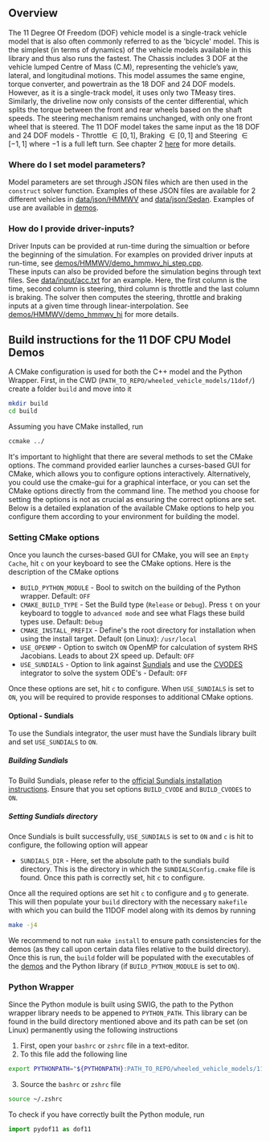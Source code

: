 ## Overview
The 11 Degree Of Freedom (DOF) vehicle model is a single-track vehicle model that is also often commonly referred to as the 'bicycle' model. This is the simplest (in terms of dynamics) of the vehicle models available in this library and thus also runs the fastest. The Chassis includes 3 DOF at the vehicle lumped Centre of Mass (C.M), representing the vehicle’s yaw, lateral, and longitudinal motions. This model assumes the same engine, torque converter, and powertrain as the 18 DOF and 24 DOF models. However, as it is a single-track model, it uses only two TMeasy tires. Similarly, the driveline now only consists of the center differential, which splits the torque between the front and rear wheels
based on the shaft speeds. The steering mechanism remains unchanged, with only one front wheel that is steered. The 11 DOF model takes the same input as the 18 DOF and 24 DOF models - Throttle $\in [0,1]$, Braking $\in [0,1]$ and Steering $\in [-1,1]$ where $-1$ is a full left turn. See chapter 2 [here](https://uwmadison.box.com/s/2tsvr4adbrzklle30z0twpu2nlzvlayc) for more details.

### Where do I set model parameters?
Model parameters are set through JSON files which are then used in the `construct` solver function. Examples of these JSON files are available for 2 different vehicles in [data/json/HMMWV](./data/json/HMMWV) and [data/json/Sedan](./data/json/Sedan). Examples of use are available in [demos](./demos/).

### How do I provide driver-inputs?
Driver Inputs can be provided at run-time during the simualtion or before the beginning of the simulation. For examples on provided driver inputs at run-time, see [demos/HMMWV/demo_hmmwv_hi_step.cpp](./demos/HMMWV/demo_hmmwv_hi_step.cpp).  
These inputs can also be provided before the simulation begins through text files. See [data/input/acc.txt](./data/input/acc.txt) for an example. Here, the first column is the time, second column is steering, third column is throttle and the last column is braking. The solver then computes the steering, throttle and braking inputs at a given time through linear-interpolation. See [demos/HMMWV/demo_hmmwv_hi](./demos/HMMWV/demo_hmmwv_hi.cpp) for more details.

## Build instructions for the 11 DOF CPU Model Demos
A CMake configuration is used for both the C++ model and the Python Wrapper. First, in the CWD (`PATH_TO_REPO/wheeled_vehicle_models/11dof/`) create a folder `build` and move into it
```bash
mkdir build
cd build
```
Assuming you have CMake installed, run 
```bash
ccmake ../
```
It's important to highlight that there are several methods to set the CMake options. The command provided earlier launches a curses-based GUI for CMake, which allows you to configure options interactively. Alternatively, you could use the cmake-gui for a graphical interface, or you can set the CMake options directly from the command line. The method you choose for setting the options is not as crucial as ensuring the correct options are set. Below is a detailed explanation of the available CMake options to help you configure them according to your environment for building the model.

### Setting CMake options
Once you launch the curses-based GUI for CMake, you will see an `Empty Cache`, hit `c` on your keyboard to see the CMake options. Here is the description of the CMake options
- `BUILD_PYTHON_MODULE` - Bool to switch on the building of the Python wrapper. Default: `OFF`
- `CMAKE_BUILD_TYPE` - Set the Build type (`Release` or `Debug`). Press `t` on your keyboard to toggle to `advanced mode` and see what Flags these build types use. Default: `Debug`
- `CMAKE_INSTALL_PREFIX` - Define's the root directory for installation when using the install target. Default (on Linux): `/usr/local`
- `USE_OPENMP` - Option to switch `ON` OpenMP for calculation of system RHS Jacobians. Leads to about 2X speed up. Default: `OFF`
- `USE_SUNDIALS` - Option to link against [Sundials](https://sundials.readthedocs.io/en/latest/) and use the [CVODES](https://sundials.readthedocs.io/en/latest/cvodes/index.html) integrator to solve the system ODE's - Default: `OFF`

Once these options are set, hit `c` to configure. When `USE_SUNDIALS` is set to `ON`, you will be required to provide responses to additional CMake options.

#### Optional - Sundials
To use the Sundials integrator, the user must have the Sundials library built and set `USE_SUNDIALS` to `ON`.  
##### Building Sundials
To Build Sundials, please refer to the [official Sundials installation instructions](https://sundials.readthedocs.io/en/latest/Install_link.html). Ensure that you set options `BUILD_CVODE` and `BUILD_CVODES` to `ON`.
##### Setting Sundials directory
Once Sundials is built successfully, `USE_SUNDIALS` is set to `ON` and `c` is hit to configure, the following option will appear
- `SUNDIALS_DIR` - Here, set the absolute path to the sundials build directory. This is the directory in which the `SUNDIALSConfig.cmake` file is found.
Once this path is correctly set, hit `c` to configure.

Once all the required options are set hit `c` to configure and `g` to generate. This will then populate your `build` directory with the necessary `makefile` with which you can build the 11DOF model along with its demos by running
```bash
make -j4
```
We recommend to not run `make install` to ensure path consistencies for the demos (as they call upon certain data files relative to the build directory).  
Once this is run, the `build` folder will be populated with the executables of the [demos](./demos) and the Python library (if `BUILD_PYTHON_MODULE` is set to `ON`).  

### Python Wrapper
Since the Python module is built using SWIG, the path to the Python wrapper library needs to be appened to `PYTHON_PATH`. This library can be found in the build directory mentioned above and its path can be set (on Linux) permanently using the following instructions
1) First, open your `bashrc` or `zshrc` file in a text-editor.
2) To this file add the following line
```bash
export PYTHONPATH="${PYTHONPATH}:PATH_TO_REPO/wheeled_vehicle_models/11dof/build/"
```
3) Source the `bashrc` or `zshrc` file
```bash
source ~/.zshrc
```
To check if you have correctly built the Python module, run 
```python
import pydof11 as dof11
```
